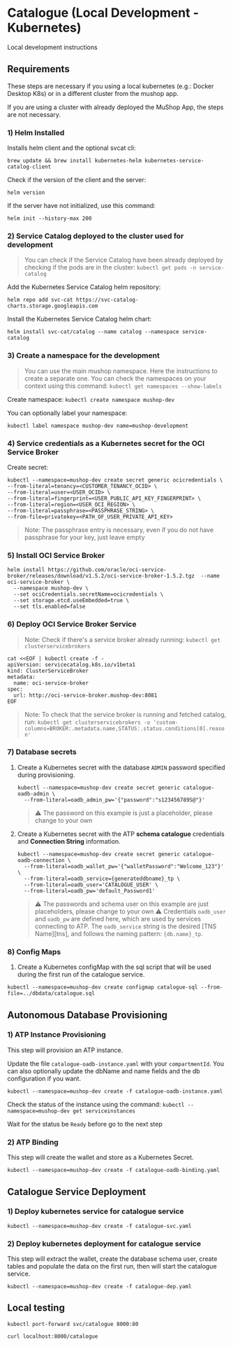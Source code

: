 # Catalogue (Local Development - Kubernetes)

Local development instructions

## Requirements

These steps are necessary if you using a local kubernetes (e.g.: Docker Desktop K8s) or in a different cluster from the mushop app.

If you are using a cluster with already deployed the MuShop App, the steps are not necessary.

### 1) Helm Installed

Installs helm client and the optional svcat cli:

  ```brew update && brew install kubernetes-helm kubernetes-service-catalog-client```

Check if the version of the client and the server:

  ```helm version```

If the server have not initialized, use this command:

```helm init --history-max 200```

### 2) Service Catalog deployed to the cluster used for development

> You can check if the Service Catalog have been already deployed by checking if the pods are in the cluster: ```kubectl get pods -n service-catalog```

Add the Kubernetes Service Catalog helm repository:

```helm repo add svc-cat https://svc-catalog-charts.storage.googleapis.com```

Install the Kubernetes Service Catalog helm chart:

```helm install svc-cat/catalog --name catalog --namespace service-catalog```

### 3) Create a namespace for the development

> You can use the main mushop namespace. Here the instructions to create a separate one.
> You can check the namespaces on your context using this command: ```kubectl get namespaces --show-labels```

Create namespace:
```kubectl create namespace mushop-dev```

You can optionally label your namespace:

```kubectl label namespace mushop-dev name=mushop-development```

### 4) Service credentials as a Kubernetes secret for the OCI Service Broker

Create secret:

```shell
kubectl --namespace=mushop-dev create secret generic ocicredentials \
--from-literal=tenancy=<CUSTOMER_TENANCY_OCID> \
--from-literal=user=<USER_OCID> \
--from-literal=fingerprint=<USER_PUBLIC_API_KEY_FINGERPRINT> \
--from-literal=region=<USER_OCI_REGION> \
--from-literal=passphrase=<PASSPHRASE_STRING> \
--from-file=privatekey=<PATH_OF_USER_PRIVATE_API_KEY>
```

> Note: The passphrase entry is necessary, even if you do not have passphrase for your key, just leave empty

### 5) Install OCI Service Broker

```shell
helm install https://github.com/oracle/oci-service-broker/releases/download/v1.5.2/oci-service-broker-1.5.2.tgz  --name oci-service-broker \
  --namespace mushop-dev \
  --set ociCredentials.secretName=ocicredentials \
  --set storage.etcd.useEmbedded=true \
  --set tls.enabled=false
```

### 6) Deploy OCI Service Broker Service

> Note: Check if there's a service broker already running: ```kubectl get clusterservicebrokers```

```shell
cat <<EOF | kubectl create -f -
apiVersion: servicecatalog.k8s.io/v1beta1
kind: ClusterServiceBroker
metadata:
  name: oci-service-broker
spec:
  url: http://oci-service-broker.mushop-dev:8081
EOF
```

> Note: To check that the service broker is running and fetched catalog, run: ```kubectl get clusterservicebrokers -o 'custom-columns=BROKER:.metadata.name,STATUS:.status.conditions[0].reason'```

### 7) Database secrets

1. Create a Kubernetes secret with the database `ADMIN` password specified during provisioning.

    ```text
    kubectl --namespace=mushop-dev create secret generic catalogue-oadb-admin \
      --from-literal=oadb_admin_pw='{"password":"s123456789S@"}'
    ```

    > ⚠️ The password on this example is just a placeholder, please change to your own

1. Create a Kubernetes secret with the ATP **schema catalogue** credentials and **Connection String** information.

    ```text
    kubectl --namespace=mushop-dev create secret generic catalogue-oadb-connection \
      --from-literal=oadb_wallet_pw='{"walletPassword":"Welcome_123"}' \
      --from-literal=oadb_service={generateddbname}_tp \
      --from-literal=oadb_user='CATALOGUE_USER' \
      --from-literal=oadb_pw='default_Password1'
    ```

    > ⚠️ The passwords and schema user on this example are just placeholders, please change to your own
    > ⚠️ Credentials `oadb_user` and `oadb_pw` are defined here, which are used by services connecting to ATP. The `oadb_service` string is the desired [TNS Name][tns], and follows the naming pattern: `{db.name}_tp`.

### 8) Config Maps

1. Create a Kubernetes configMap with the sql script that will be used during the first run of the catalogue service.

```shell
kubectl --namespace=mushop-dev create configmap catalogue-sql --from-file=../dbdata/catalogue.sql
```

## Autonomous Database Provisioning

### 1) ATP Instance Provisioning

This step will provision an ATP instance.

Update the file `catalogue-oadb-instance.yaml` with your `compartmentId`. You can also optionally update the dbName and name fields and the db configuration if you want.

```shell
kubectl --namespace=mushop-dev create -f catalogue-oadb-instance.yaml
```

Check the status of the instance using the command:
```kubectl --namespace=mushop-dev get serviceinstances```

Wait for the status be `Ready` before go to the next step

### 2) ATP Binding

This step will create the wallet and store as a Kubernetes Secret.

```shell
kubectl --namespace=mushop-dev create -f catalogue-oadb-binding.yaml
```

## Catalogue Service Deployment

### 1) Deploy kubernetes service for catalogue service

```shell
kubectl --namespace=mushop-dev create -f catalogue-svc.yaml
```

### 2) Deploy kubernetes deployment for catalogue service

This step will extract the wallet, create the database schema user, create tables and populate the data on the first run, then will start the catalogue service.

```shell
kubectl --namespace=mushop-dev create -f catalogue-dep.yaml
```

## Local testing

```kubectl port-forward svc/catalogue 8000:80```

```curl localhost:8000/catalogue```
